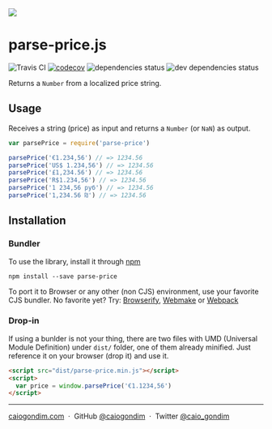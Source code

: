 <img src="http://rawgit.com/caiogondim/parse-price.js/master/logo/banner.svg">

# parse-price.js
<img src="http://travis-ci.org/caiogondim/parse-price.js.svg?branch=master" alt="Travis CI"> [![codecov](https://codecov.io/gh/caiogondim/parse-price.js/branch/master/graph/badge.svg)](https://codecov.io/gh/caiogondim/parse-price.js) <img src="https://david-dm.org/caiogondim/parse-price.js/status.svg" alt="dependencies status"> <img src="https://david-dm.org/caiogondim/parse-price.js/dev-status.svg" alt="dev dependencies status">

Returns a `Number` from a localized price string.

## Usage

Receives a string (price) as input and returns a `Number` (or `NaN`) as output.

```js
var parsePrice = require('parse-price')

parsePrice('€1.234,56') // => 1234.56
parsePrice('US$ 1.234,56') // => 1234.56
parsePrice('£1,234.56') // => 1234.56
parsePrice('R$1.234,56') // => 1234.56
parsePrice('1 234,56 руб') // => 1234.56
parsePrice('1,234.56 ₪') // => 1234.56
```

## Installation

### Bundler

To use the library, install it through [npm](https://npmjs.com)

```shell
npm install --save parse-price
```

To port it to Browser or any other (non CJS) environment, use your favorite CJS
bundler. No favorite yet? Try: [Browserify](http://browserify.org/),
[Webmake](https://github.com/medikoo/modules-webmake) or
[Webpack](http://webpack.github.io/)

### Drop-in

If using a bunlder is not your thing, there are two files with UMD (Universal
Module Definition) under `dist/` folder, one of them already minified. Just
reference it on your browser (drop it) and use it.

```html
<script src="dist/parse-price.min.js"></script>
<script>
  var price = window.parsePrice('€1.1234,56')
</script>
```

---

[caiogondim.com](https://caiogondim.com) &nbsp;&middot;&nbsp;
GitHub [@caiogondim](https://github.com/caiogondim) &nbsp;&middot;&nbsp;
Twitter [@caio_gondim](https://twitter.com/caio_gondim)

